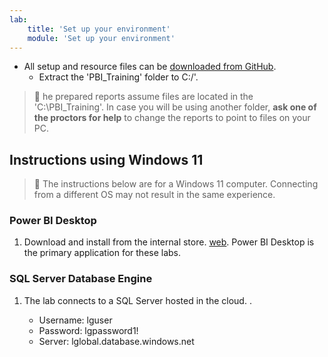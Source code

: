 ```yaml
---
lab:
    title: 'Set up your environment'
    module: 'Set up your environment'
---
```




- All setup and resource files can be [downloaded from GitHub](https://github.com/mpregl/PowerBI/raw/main/AllfilesDownload.zip).
  - Extract the 'PBI_Training' folder to C:/'.

> &#128221; he prepared reports assume files are located in the 'C:\PBI_Training'. In case you will be using another folder, **ask one of the proctors for help** to change the reports to point to files on your PC.



## Instructions using Windows 11

> &#128221; The instructions below are for a Windows 11 computer. Connecting from a different OS may not result in the same experience.

### Power BI Desktop

1. Download and install from the internal store. [web](https://www.microsoft.com/download/details.aspx?id=58494). Power BI Desktop is the primary application for these labs.


### SQL Server Database Engine

1. The lab connects to a SQL Server hosted in the cloud. .

    - Username: lguser
    - Password: lgpassword1!
    - Server: lglobal.database.windows.net
